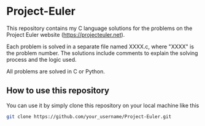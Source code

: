 # Project-Euler

This repository contains my C language solutions for the problems on the Project Euler website (https://projecteuler.net).

Each problem is solved in a separate file named XXXX.c, where "XXXX" is the problem number. The solutions include comments to explain the solving process and the logic used.

All problems are solved in C or Python. 

## How to use this repository

You can use it by simply clone this repository on your local machine like this
```bash
git clone https://github.com/your_username/Project-Euler.git
```
